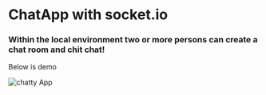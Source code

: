 # ChatApp with socket.io

### Within the local environment two or more persons can create a chat room and chit chat!

Below is demo

![chatty App](https://user-images.githubusercontent.com/65470058/215062349-a7bfd6f0-be03-4282-82e8-60a531eefdee.png)
